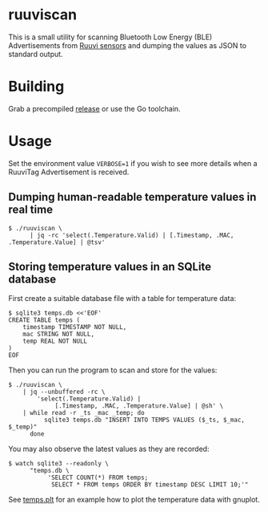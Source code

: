 # ruuviscan

This is a small utility for scanning Bluetooth Low Energy (BLE) Advertisements
from [Ruuvi sensors](https://ruuvi.com) and dumping the values as JSON to
standard output.

# Building

Grab a precompiled [release](https://github.com/susji/ruuviscan/releases) or use
the Go toolchain.

# Usage

Set the environment value `VERBOSE=1` if you wish to see more details when a
RuuviTag Advertisement is received.

## Dumping human-readable temperature values in real time

```
$ ./ruuviscan \
      | jq -rc 'select(.Temperature.Valid) | [.Timestamp, .MAC, .Temperature.Value] | @tsv'
```

## Storing temperature values in an SQLite database

First create a suitable database file with a table for temperature data:

```
$ sqlite3 temps.db <<'EOF'
CREATE TABLE temps (
    timestamp TIMESTAMP NOT NULL,
    mac STRING NOT NULL,
    temp REAL NOT NULL
)
EOF
```

Then you can run the program to scan and store for the values:

```
$ ./ruuviscan \
    | jq --unbuffered -rc \
        'select(.Temperature.Valid) |
             [.Timestamp, .MAC, .Temperature.Value] | @sh' \
    | while read -r _ts _mac _temp; do
          sqlite3 temps.db "INSERT INTO TEMPS VALUES ($_ts, $_mac, $_temp)"
      done
```

You may also observe the latest values as they are recorded:

```
$ watch sqlite3 --readonly \
      "temps.db \
           'SELECT COUNT(*) FROM temps;
            SELECT * FROM temps ORDER BY timestamp DESC LIMIT 10;'"
```

See [temps.plt](./temps.plt) for an example how to plot the temperature data
with gnuplot.
